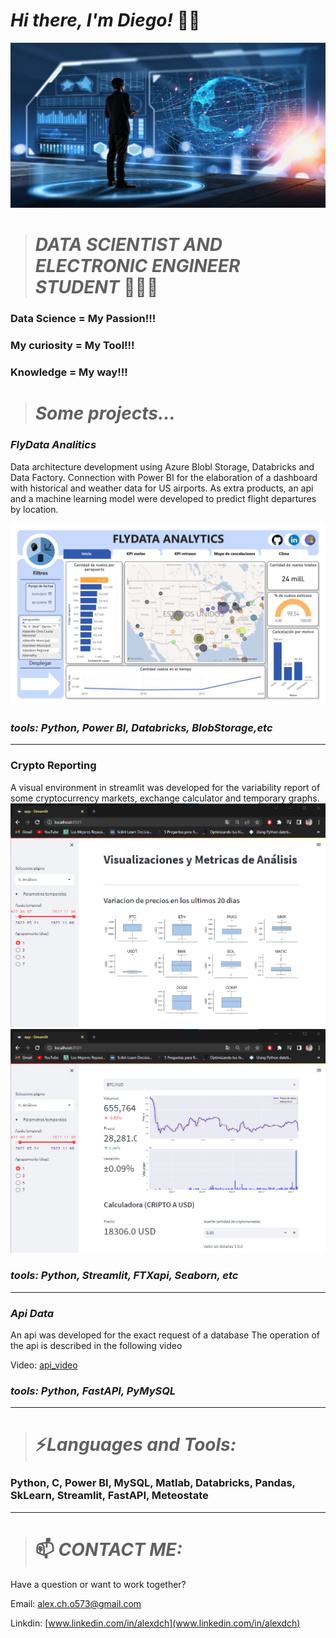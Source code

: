 # **_Hi there, I'm Diego!_** 🏁🚀
![Image text](800x400_3_0.jpg)

> # **_DATA SCIENTIST AND ELECTRONIC ENGINEER STUDENT_ 🦾😎🚀**

### **Data Science = My Passion!!!**
### **My curiosity = My Tool!!!**
### **Knowledge = My way!!!**


> # **_Some projects..._**

### *FlyData Analitics*
Data architecture development using Azure Blobl Storage, Databricks and Data Factory. Connection with Power BI for the elaboration of a dashboard with historical and weather data for US airports. As extra products, an api and a machine learning model were developed to predict flight departures by location.

![Image text](demo_v2_page-0001.jpg)
### *tools: Python, Power BI, Databricks, BlobStorage,etc*
---------------------------------------------------
### **Crypto Reporting**
A visual environment in streamlit was developed for the variability report of some cryptocurrency markets, exchange calculator and temporary graphs.
![Image text](analitycs2.png)
![Image text](analitycs4.png)
### *tools: Python, Streamlit, FTXapi, Seaborn, etc*
---------------------------------------------------

### *Api Data*
An api was developed for the exact request of a database
The operation of the api is described in the following video

Video: [api_video](https://www.youtube.com/watch?v=CrytQgYE8RE&t=109s&ab_channel=DiegoAlexanderCheroOlazabal)
### *tools: Python, FastAPI, PyMySQL*
---------------------------------------------------

> # ⚡***Languages and Tools:***
 

### **Python, C, Power BI, MySQL, Matlab, Databricks, Pandas, SkLearn, Streamlit, FastAPI, Meteostate** 
---------------------------------------------


> # 📫 ***CONTACT ME:***

Have a question or want to work together?

Email:      alex.ch.o573@gmail.com

Linkdin:    [www.linkedin.com/in/alexdch](www.linkedin.com/in/alexdch)
